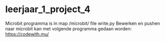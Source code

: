 # leerjaar_1_project_4
Microbit programma is in map /microbit/ file write.py
Bewerken en pushen naar microbit kan met volgende programma gedaan worden:
https://codewith.mu/


